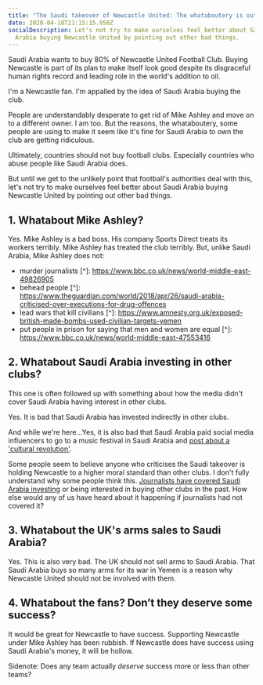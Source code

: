 ```yaml
---
title: "The Saudi takeover of Newcastle United: The whataboutery is out of control"
date: 2020-04-18T21:15:15.958Z
socialDescription: Let's not try to make ourselves feel better about Saudi
  Arabia buying Newcastle United by pointing out other bad things.
---
```

Saudi Arabia wants to buy 80% of Newcastle United Football Club. Buying Newcastle is part of its plan to make itself look good despite its disgraceful human rights record and leading role in the world's addition to oil.

I'm a Newcastle fan. I'm appalled by the idea of Saudi Arabia buying the club.

People are understandably desperate to get rid of Mike Ashley and move on to a different owner. I am too. But the reasons, the whataboutery, some people are using to make it seem like it's fine for Saudi Arabia to own the club are getting ridiculous.

Ultimately, countries should not buy football clubs. Especially countries who abuse people like Saudi Arabia does.

But until we get to the unlikely point that football's authorities deal with this, let's not try to make ourselves feel better about Saudi Arabia buying Newcastle United by pointing out other bad things.

## 1. Whatabout Mike Ashley?

Yes. Mike Ashley is a bad boss. His company Sports Direct treats its workers terribly. Mike Ashley has treated the club terribly. But, unlike Saudi Arabia, Mike Ashley does not:

* murder journalists [^]: https://www.bbc.co.uk/news/world-middle-east-49826905
* behead people [^]: https://www.theguardian.com/world/2018/apr/26/saudi-arabia-criticised-over-executions-for-drug-offences
* lead wars that kill civilians [^]: https://www.amnesty.org.uk/exposed-british-made-bombs-used-civilian-targets-yemen
* put people in prison for saying that men and women are equal [^]: https://www.bbc.co.uk/news/world-middle-east-47553416

## 2. Whatabout Saudi Arabia investing in other clubs?

This one is often followed up with something about how the media didn't cover Saudi Arabia having interest in other clubs.

Yes. It is bad that Saudi Arabia has invested indirectly in other clubs.

And while we're here…Yes, it is also bad that Saudi Arabia paid social media influencers to go to a music festival in Saudi Arabia and [post about a 'cultural revolution'](https://www.theguardian.com/world/2019/dec/23/shameless-influencers-face-backlash-for-promoting-saudi-arabia-music-festival).

Some people seem to believe anyone who criticises the Saudi takeover is holding Newcastle to a higher moral standard than other clubs. I don't fully understand why some people think this. [Journalists have covered Saudi Arabia investing](https://www.theguardian.com/football/2019/feb/15/sportswashing-europes-biggest-clubs-champions-league-owners-sponsors-uefa) or being interested in buying other clubs in the past. How else would any of us have heard about it happening if journalists had not covered it?

## 3. Whatabout the UK's arms sales to Saudi Arabia?

Yes. This is also very bad. The UK should not sell arms to Saudi Arabia. That Saudi Arabia buys so many arms for its war in Yemen is a reason why Newcastle United should not be involved with them.

## 4. Whatabout the fans? Don’t they deserve some success?

It would be great for Newcastle to have success. Supporting Newcastle under Mike Ashley has been rubbish. If Newcastle does have success using Saudi Arabia's money, it will be hollow.

Sidenote: Does any team actually *deserve* success more or less than other teams?